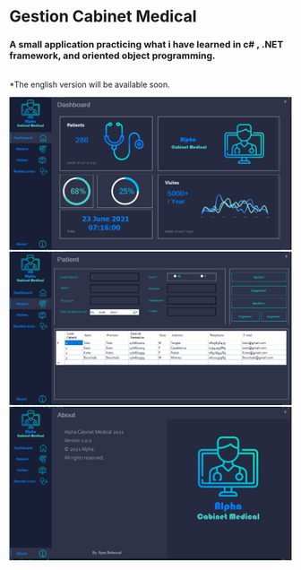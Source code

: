 # Gestion Cabinet Medical

### A small application practicing what i have learned in c# , .NET framework, and oriented object programming.
<br/>
*The english version will be available soon.

![](https://github.com/ilyasbelaoud/gestion-cabinet-medical/blob/master/images/1.PNG)
![](https://github.com/ilyasbelaoud/gestion-cabinet-medical/blob/master/images/2.PNG)
![](https://github.com/ilyasbelaoud/gestion-cabinet-medical/blob/master/images/3.PNG)



